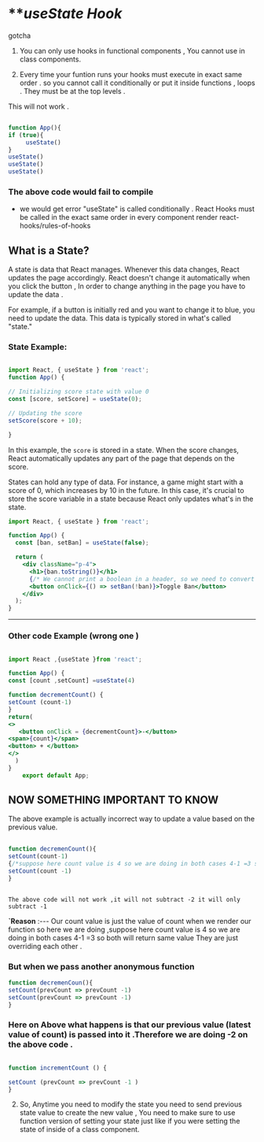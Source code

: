 # ****_useState Hook_**

gotcha 
1) You can only use hooks in functional components , You cannot use in class components.

2) Every time your funtion runs your hooks must execute in exact same order .
  so you cannot call it conditionally or put it inside functions , loops .
They must be at the top levels .

This will not work .

```jsx

function App(){
if (true){
     useState()
}
useState()
useState()
useState()

```
### The above code would fail to compile 

- we would get error "useState" is called conditionally . React Hooks must be called in the exact same order in every component render  react-hooks/rules-of-hooks



## What is a State?

A state is data that React manages. Whenever this data changes, React updates the page accordingly. React doesn't change it automatically when you click the button , In order to change anything in the page you have to update the data .

For example, if a button is initially red and you want to change it to blue, you need to update the data. This data is typically stored in what's called "state."

### State Example:

```jsx

import React, { useState } from 'react';
function App() {

// Initializing score state with value 0
const [score, setScore] = useState(0);

// Updating the score
setScore(score + 10);

}
```

In this example, the `score` is stored in a state. When the score changes, React automatically updates any part of the page that depends on the score.

States can hold any type of data. For instance, a game might start with a score of 0, which increases by 10 in the future. In this case, it's crucial to store the score variable in a state because React only updates what's in the state.


```jsx
import React, { useState } from 'react';

function App() {
  const [ban, setBan] = useState(false);

  return (
    <div className="p-4">
      <h1>{ban.toString()}</h1>
      {/* We cannot print a boolean in a header, so we need to convert it into a string */}
      <button onClick={() => setBan(!ban)}>Toggle Ban</button>
    </div>
  );
}
```

------------------------------------------------------------------------------------------------------------------------------------------------------------------------------------------------------------------------------

### Other code Example (wrong one )

```jsx

import React ,{useState }from 'react';

function App() {
const [count ,setCount] =useState(4)

function decrementCount() {
setCount (count-1)
}
return(
<>
   <button onClick = {decrementCount}>-</button>
<span>{count}</span>
<button> + </button>
</>
  )
}
	export default App;
```

## NOW SOMETHING IMPORTANT TO KNOW 

The above example is actually incorrect way to  update a value based on the previous value.


```jsx
  
function decremenCount(){
setCount(count-1)
{/*suppose here count value is 4 so we are doing in both cases 4-1 =3 so both will return same value  They are just overriding each other . */}
setCount(count -1)
}



```

 `The above code will not work ,it will not subtract -2 it will only subtract -1` 

**`Reason**  :--- Our count value is just the value of count when we render our function so here we are doing ,suppose here count value is 4 so we are doing in both cases 4-1 =3 so both will return same value  They are just overriding each other . 

 ### But when  we pass another anonymous function 

```jsx
function decremenCoun(){
setCount(prevCount => prevCount -1)
setCount(prevCount => prevCount -1)
}

```
  ### Here on Above what happens is that our previous value (latest value of count) is passed into it .Therefore we are doing -2 on the above code .


```jsx

function incrementCount () {

setCount (prevCount => prevCount -1 )
}

```

2) So, Anytime you need to modify the state you need to send previous state value to create the new value , You need to make sure to use function version of setting your state just like if you were setting the state of inside of a class component.


